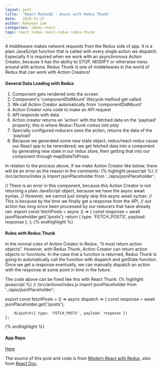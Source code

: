 ```yaml
---
layout: post
title:  "React-Redux02 - Async with Redux Thunk"
date:   2018-12-27
author: Nahyeon Lee
categories: udemy-react
tags: react redux react-redux redux-thunk
---
```

<p class="intro"><span class="dropcap">A</span> middleware makes network requests from the Redux side of app. It is a plain JavaScript function that is called with every single action we dispatch. Especially it is required when we work with an asynchronous Action Creator, because it has the ability to STOP, MODIFY or otherwise mess around with actions. Redux Thunk is one of middelwares in the world of Redux that can work with Action Creators!
</p>

#### General Data Loading with Redux
1. Component gets rendered onto the screen
2. Component's 'componentDidMount' lifecycle method get called
3. We call Action Creator automatically from 'componentDidMount'
4. Action Creator runs code to make an API request
5. API responds with data
6. Action creator returns an 'action' with the fetched data on the 'payload' property; <em>this is where Redux-Thunk comes into play</em>
7. Specially configured reducers sees the action, returns the data of the 'payload'
8. Because we generated some new state object, redux/react-redux cause our React app to be rerendered; we get fetched data into a component by generating new state in our redux store, then getting that into our component through mapStateToProps

In relation to the process above, if we make Action Creator like below, there will be an error as the reason in the comments:
{% highlight javascript  %}
// /src/actions/index.js
import jsonPlaceholder from '../apis/jsonPlaceholder';

// There is an error in this component, because this Action Creator is not returning a plain JavaScript object, because we have the async await syntax.
// However, we cannot just simply skip this async await syntax.
// This is because by the time we finally get a response from the API,
// our action has long since been processed by our reducers that have already ran.
export const fetchPosts = async () => {
    const response = await jsonPlaceholder.get('/posts');
    return {
        type: 'FETCH_POSTS',
        payload: response
    };
};
{% endhighlight %}

#### Rules with Redux Thunk
In the normal rules of Action Creator in Redux, "it must return action objects". However, with Redux Thunk, Action Creator can return action objects or functions. In the case that a function is returned, Redux Thunk is going to automatically call the function with dispatch and getState function. Once we get a response eventually, we can manually dispatch an action with the response at some point in time in the future.

The code above can be fixed like this with React Thunk:
{% highlight javascript  %}
// /src/actions/index.js
import jsonPlaceholder from '../apis/jsonPlaceholder';

export const fetchPosts = () =>
    async dispatch => {
        const response = await jsonPlaceholder.get('/posts');

        dispatch({ type: 'FETCH_POSTS', payload: response })
    };
{% endhighlight %}

#### App Repo
[Here][app-repo]

The source of this post and code is from [Modern React with Redux][udemy-react], also from [React Doc][react-doc].

[app-repo]: https://github.com/nh0627/udemy-react-redux/tree/master/14.blog
[udemy-react]: https://www.udemy.com/react-redux/
[react-doc]: https://reactjs.org/docs/getting-started.html